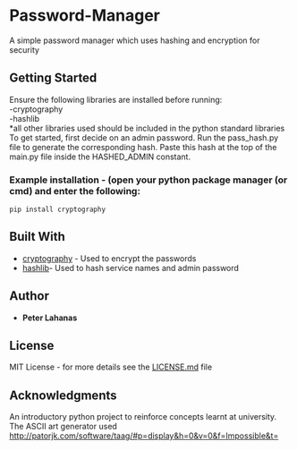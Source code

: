 # Password-Manager
A simple password manager which uses hashing and encryption for security

## Getting Started
Ensure the following libraries are installed before running:  
-cryptography  
-hashlib  
*all other libraries used should be included in the python standard libraries  
To get started, first decide on an admin password. Run the pass_hash.py file to generate the corresponding hash. Paste this hash at the top of the main.py file inside the HASHED_ADMIN constant. 

### Example installation - (open your python package manager (or cmd) and enter the following:
```
pip install cryptography
```
## Built With
* [cryptography](https://cryptography.io/en/latest/) - Used to encrypt the passwords
* [hashlib](https://docs.python.org/3/library/hashlib.html#module-hashlib)- Used to hash service names and admin password

## Author
* **Peter Lahanas**

## License
MIT License - for more details see the [LICENSE.md](LICENSE.md) file 

## Acknowledgments
An introductory python project to reinforce concepts learnt at university.
The ASCII art generator used http://patorjk.com/software/taag/#p=display&h=0&v=0&f=Impossible&t=
